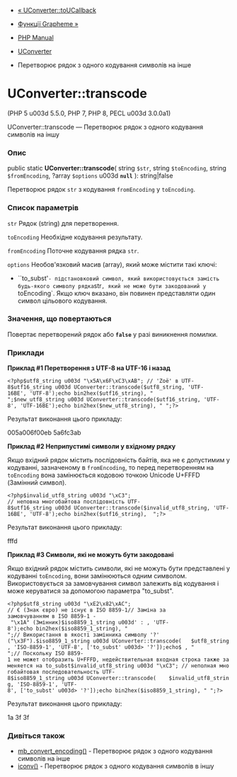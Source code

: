 - [« UConverter::toUCallback](uconverter.toucallback.md)
- [Функції Grapheme »](ref.intl.grapheme.md)

- [PHP Manual](index.md)
- [UConverter](class.uconverter.md)
- Перетворює рядок з одного кодування символів на інше

# UConverter::transcode

(PHP 5 u003d 5.5.0, PHP 7, PHP 8, PECL u003d 3.0.0a1)

UConverter::transcode — Перетворює рядок з одного кодування символів на
іншу

### Опис

public static **UConverter::transcode**(
string `$str`,
string `$toEncoding`,
string `$fromEncoding`,
?array `$options` u003d **`null`**
): string\|false

Перетворює рядок `str` з кодування `fromEncoding` у `toEncoding`.

### Список параметрів

`str`
Рядок (string) для перетворення.

`toEncoding`
Необхідне кодування результату.

`fromEncoding`
Поточне кодування рядка `str`.

`options`
Необов'язковий масив (array), який може містити такі ключі:

- ``to_subst'` - підстановковий символ, який використовується замість будь-якого
символу рядка `str`, який не може бути закодований у
`toEncoding`. Якщо ключ вказано, він повинен представляти один символ
цільового кодування.

### Значення, що повертаються

Повертає перетворений рядок або **`false`** у разі виникнення
помилки.

### Приклади

**Приклад #1 Перетворення з UTF-8 на UTF-16 і назад**

` <?php$utf8_string u003d "\x5A\x6F\xC3\xAB"; // 'Zoë' в UTF-8$utf16_string u003d UConverter::transcode($utf8_string, 'UTF-16BE', 'UTF-8');echo bin2hex($utf16_string), "
";$new_utf8_string u003d UConverter::transcode($utf16_string, 'UTF-8', 'UTF-16BE');echo bin2hex($new_utf8_string), "
";?> `

Результат виконання цього прикладу:

005a006f00eb
5a6fc3ab

**Приклад #2 Неприпустимі символи у вхідному рядку**

Якщо вхідний рядок містить послідовність байтів, яка не
є допустимим у кодуванні, зазначеному в `fromEncoding`, то перед
перетворенням на `toEncoding` вона замінюється кодовою точкою Unicode
U+FFFD (Замінний символ).

` <?php$invalid_utf8_string u003d "\xC3"; // неповна многобайтова послідовність UTF-8$utf16_string u003d UConverter::transcode($invalid_utf8_string, 'UTF-16BE', 'UTF-8');echo bin2hex($utf16_string), 
";?> `

Результат виконання цього прикладу:

fffd

**Приклад #3 Символи, які не можуть бути закодовані**

Якщо вхідний рядок містить символи, які не можуть бути представлені
у кодуванні `toEncoding`, вони замінюються одним символом. Використовується за
замовчування символ залежить від кодування і може керуватися за допомогою
параметра "to_subst".

` <?php$utf8_string u003d "\xE2\x82\xAC"; // € (Знак євро) не існує в ISO 8859-1// Заміна за замовчуванням в ISO 8859-1 - "\x1A" (Змінник)$iso8859_1_string u003d' : , 'UTF-8');echo bin2hex($iso8859_1_string), "
";// Використання в якості замінника символу '?' ("\x3F").$iso8859_1_string u003d UConverter::transcode(   $utf8_string, 'ISO-8859-1', 'UTF-8', ['to_subst' u003d> '?']);echo$ , "
";// Поскольку ISO 8859-1 не может отобразить U+FFFD, недействительная входная строка также заменяется на to_subst$invalid_utf8_string u003d "\xC3"; // неполная многобайтовая последовательность UTF-8$iso8859_1_string u003d UConverter::transcode(    $invalid_utf8_string, 'ISO-8859-1', 'UTF-8', ['to_subst' u003d> '?']);echo bin2hex($iso8859_1_string), "
";?> `

Результат виконання цього прикладу:

1a
3f
3f

### Дивіться також

- [mb_convert_encoding()](function.mb-convert-encoding.md) -
Перетворює рядок з одного кодування символів на інше
- [iconv()](function.iconv.md) - Перетворює рядок з одного
кодування символів в іншу
